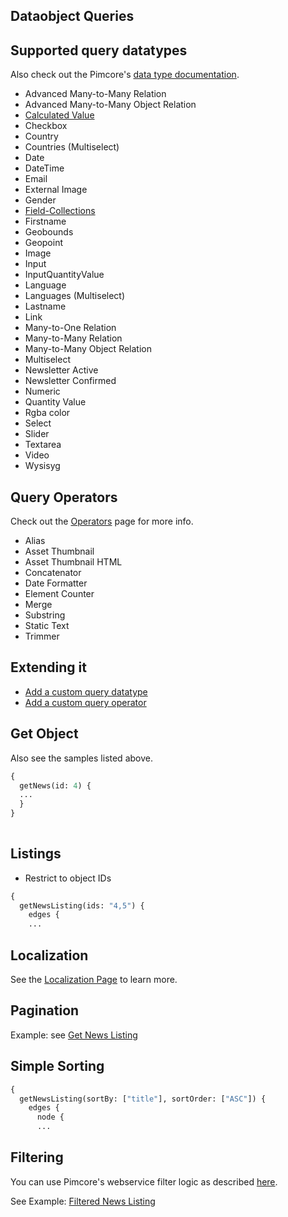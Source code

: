 ## Dataobject Queries

## Supported query datatypes

Also check out the Pimcore's [data type documentation](https://pimcore.com/docs/5.x/Development_Documentation/Objects/Object_Classes/Data_Types/index.html). 

* Advanced Many-to-Many Relation
* Advanced Many-to-Many Object Relation
* [Calculated Value](https://pimcore.com/docs/5.x/Development_Documentation/Objects/Object_Classes/Data_Types/Calculated_Value_Type.html)
* Checkbox
* Country
* Countries (Multiselect)
* Date
* DateTime
* Email
* External Image
* Gender
* [Field-Collections](https://pimcore.com/docs/5.x/Development_Documentation/Objects/Object_Classes/Data_Types/Fieldcollections.html)
* Firstname
* Geobounds
* Geopoint
* Image
* Input
* InputQuantityValue
* Language
* Languages (Multiselect)
* Lastname
* Link
* Many-to-One Relation
* Many-to-Many Relation
* Many-to-Many Object Relation
* Multiselect
* Newsletter Active
* Newsletter Confirmed
* Numeric
* Quantity Value
* Rgba color
* Select
* Slider
* Textarea
* Video
* Wysisyg

## Query Operators

Check out the [Operators](Operators.md) page for more info.

* Alias
* Asset Thumbnail
* Asset Thumbnail HTML
* Concatenator
* Date Formatter
* Element Counter
* Merge
* Substring
* Static Text
* Trimmer

## Extending it
* [Add a custom query datatype](./AddCustomQueryDatatype.md)
* [Add a custom query operator](./AddCustomQueryOperator.md)

## Get Object

Also see the samples listed above.

```graphql
{
  getNews(id: 4) {
  ...
  }
} 
    
```

## Listings

* Restrict to object IDs

```graphql
{
  getNewsListing(ids: "4,5") {
    edges {
    ...
```

## Localization

See the [Localization Page](Localization.md) to learn more.
 
 
## Pagination

Example:
see [Get News Listing](querysamples/Sample2.md)

## Simple Sorting
```graphql
{
  getNewsListing(sortBy: ["title"], sortOrder: ["ASC"]) {
    edges {
      node {
      ...
```

## Filtering

You can use Pimcore's webservice filter logic
as described [here](https://pimcore.com/docs/5.x/Development_Documentation/Web_Services/Query_Filters.html).

See Example: [Filtered News Listing](Filtering.md)

